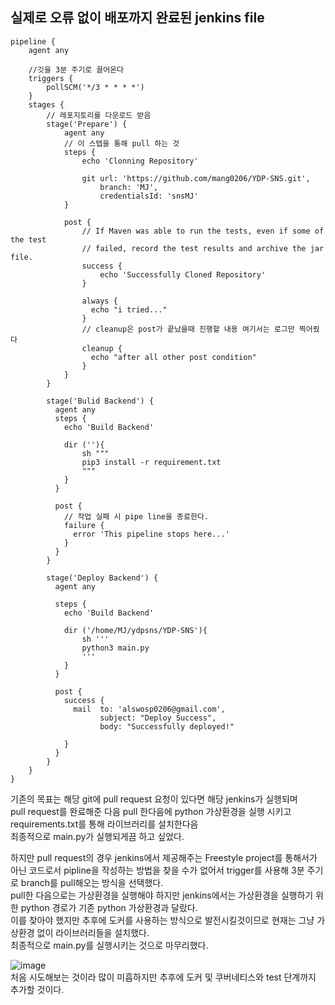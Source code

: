 실제로 오류 없이 배포까지 완료된 jenkins file
-------------

```
pipeline {
    agent any

    //깃을 3분 주기로 끌어온다
    triggers {
        pollSCM('*/3 * * * *')
    }
    stages {
        // 레포지토리를 다운로드 받음
        stage('Prepare') {
            agent any
            // 이 스텝을 통해 pull 하는 것
            steps {
                echo 'Clonning Repository'

                git url: 'https://github.com/mang0206/YDP-SNS.git',
                    branch: 'MJ',
                    credentialsId: 'snsMJ'
            }

            post {
                // If Maven was able to run the tests, even if some of the test
                // failed, record the test results and archive the jar file.
                success {
                    echo 'Successfully Cloned Repository'
                }

                always {
                  echo "i tried..."
                }
                // cleanup은 post가 끝났을때 진행할 내용 여기서는 로그만 찍어줬다
                cleanup {
                  echo "after all other post condition"
                }
            }
        }
        
        stage('Bulid Backend') {
          agent any
          steps {
            echo 'Build Backend'

            dir (''){
                sh """
                pip3 install -r requirement.txt
                """
            }
          }

          post {
            // 작업 실패 시 pipe line을 종료한다.
            failure {
              error 'This pipeline stops here...'
            }
          }
        }
        
        stage('Deploy Backend') {
          agent any

          steps {
            echo 'Build Backend'

            dir ('/home/MJ/ydpsns/YDP-SNS'){
                sh '''
                python3 main.py
                '''
            }
          }

          post {
            success {
              mail  to: 'alswosp0206@gmail.com',
                    subject: "Deploy Success",
                    body: "Successfully deployed!"
                  
            }
          }
        }
    }
}
```
기존의 목표는 해당 git에 pull request 요청이 있다면 해당 jenkins가 실행되며  
pull request를 완료해준 다음 pull 한다음에 python 가상환경을 실행 시키고 requirements.txt를 통해 라이브러리를 설치한다음  
최종적으로 main.py가 실행되게끔 하고 싶었다.  

하지만 pull request의 경우 jenkins에서 제공해주는 Freestyle project를 통해서가 아닌 코드로서 pipline을 작성하는 방법을 찾을 수가 없어서 
trigger를 사용해 3분 주기로 branch를 pull해오는 방식을 선택했다.  
pull한 다음으로는 가상환경을 실행해야 하지만 jenkins에서는 가상환경을 실행하기 위한 python 경로가 기존 python 가상환경과 달랐다.  
이를 찾아야 했지만 추후에 도커를 사용하는 방식으로 발전시킬것이므로 현재는 그냥 가상환경 없이 라이브러리들을 설치했다.  
최종적으로 main.py를 실행시키는 것으로 마무리했다.

![image](https://user-images.githubusercontent.com/86212081/157670769-7b191652-2739-4647-b820-2c4662aff40e.png)  
처음 시도해보는 것이라 많이 미흡하지만 추후에 도커 및 쿠버네티스와 test 단계까지 추가할 것이다.  
